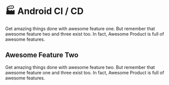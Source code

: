 # 🏭 Android CI / CD

Get amazing things done with awesome feature one. But remember that awesome feature two and three exist too. In fact, Awesome Product is full of awesome features.

## Awesome Feature Two

Get amazing things done with awesome feature two. But remember that awesome feature one and three exist too. In fact, Awesome Product is full of awesome features.
